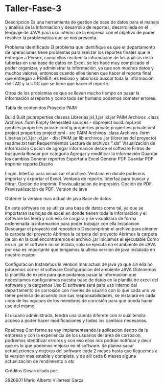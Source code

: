 # Taller-Fase-3
Descripcion
Es una herramienta de gestion de base de datos para el manejo y analisis de la informacion y desarrollo de reportes, desarrollada en el lenguaje de JAVA para uso interno de la empresa con el objetivo de poder resolver la problematica que se nos presenta.

Problema identificado
El problema que identifique es que el departamento de operaciones tiene problemas para realizar los reportes finales que le entregan a Pemex, como ellos reciben la información de los análisis de la tuberías en una base de datos en Excel, se les hace muy complicado el poder organizar, y administrar la información, ya que son muchos datos y muchos valores, entonces cuando ellos tienen que hacer el reporte final que entregan a PEMEX, es tedioso y laborioso buscar toda la información del TAG y la UDC que se tiene que hacer el reporte.

Otros de los problemas es que se llevan mucho tiempo en pasar la información al reporte y como todo ser humano podemos cometer errores.

Tabla de contenidos
Proyecto PAIM

Build
Built jar.properties
clasess
Librerias
jxl_1.jar
jxl.jar
PAIM
Archivos .class
Archivos .form
Empty
Generated sources - nbproject
build.impl.xml
genfiles.properties
private
config.properties
private.properties
private.xml
project.properties
project.xml - src
PAIM
Archivos .class
Archivos .form
Liberias
jxl_1.jar
jxl.jar - dist
PAIM.jar
lib
archivos .jar (librerias del proyecto)
readme.txt
test
Requerimientos
Lectura de archivos “.xls”
Visualización de información
Opción de agregar información desde el software
Filtros de búsqueda
Buscar por categoría
Agregar y modificar la información
Guardar los cambios
Generar reportes
Exportar a Excel
Generar PDF
Guardar PDF
Imprimir reporte
Diseño

Login.
Interfaz para visualizar el archivo.
Ventana en donde podemos importar y exportar el Excel.
Ventana de reporte.
Interfaz para buscar y filtrar.
Opción de imprimir.
Previsualización de impresión.
Opción de PDF.
Previsualización de PDF.
Version de java

Obtener la version mas actual de java
Base de datos

En este software no se utiliza una base de datos como tal, ya que se importaran las hojas de excel en donde tienen toda la informacion y el software las leera y con eso se cargara y se visualizara de forma ordenenada la informacion para poder trabajar con ella
Instalacion
Descargar el proyecto del repositorio
Descomprimir el archivo para obtener la carpeta del proyecto
Abrimos la carpeta del proyecto
Abrimos la carpeta de bin en la cual encontraremos el archivo .jar
Iniciamos el ejecutable
Como es un .jar el software no se instala, solo se ejecuta en el ambiente de JAVA por eso es importante que tengamos la ultima version de java instalada en nuestro equipo

Configuracion
Instalamos la version mas actual de java ya que sin ella no pdoremos correr el software
Configuracion del ambiente JAVA
Obtenemos la plantilla de excele para que podamos pasar la informacion que necesitamos
configuramos nuestta base de datos en la plantlla de excel del software y la cargamos
Uso
El software será para uso interno del departamento de corrosión con niveles de usuario con lo que cada uno va tener permiso de acuerdo con sus responsabilidades, se instalará en cada unos de los equipos de los miembros de corrosión para que pueda hacer uso del mismo.

El usuario administrado, tendra una cuenta diferete con al cual tendra acceso a poder hacer modificaciones y todos los cambios necesarios.

Roadmap
Con forme se vay implementeando la aplicacion dentro de la empresa y con la experiencia de los usuarios del area de corrosion, podremos identificar errores y con eso ellos nos podran notificar y decir que es lo que podemos mejorar en el software. Se planea sacar actualizciones y mejoras del software cada 2 meses hasta que lleguemos a la version mas estable y completa. y de alli cada 6 meses alguna actualizacion de rendimiento o etc

Créditos
Desarrollado por:

2926901 Mario Alberto Villarreal Garza
